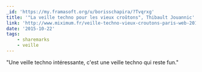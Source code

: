 ```yaml
---
_id: 'https://my.framasoft.org/u/borisschapira/?Tvqrxg'
title: '"La veille techno pour les vieux croûtons", Thibault Jouannic'
link: 'http://www.miximum.fr/veille-techno-vieux-croutons-paris-web-2015.html'
date: '2015-10-22'
tags:
    - sharemarks
    - veille
---
```


<div class="markdown"><p>&quot;Une veille techno intéressante, c'est une veille techno qui reste fun.&quot;
</p></div>
